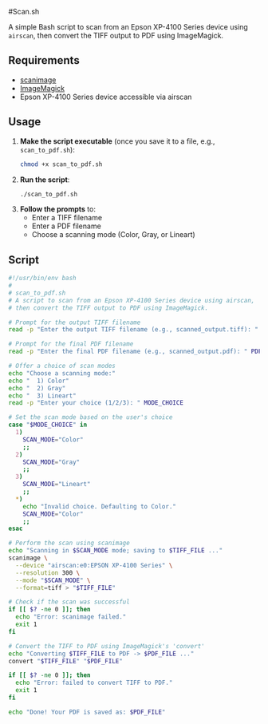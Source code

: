 #Scan.sh


A simple Bash script to scan from an Epson XP-4100 Series device using `airscan`,
then convert the TIFF output to PDF using ImageMagick.

## Requirements
- [scanimage](http://www.sane-project.org/)
- [ImageMagick](https://imagemagick.org/)
- Epson XP-4100 Series device accessible via airscan

## Usage

1. **Make the script executable** (once you save it to a file, e.g., `scan_to_pdf.sh`):
   ```bash
   chmod +x scan_to_pdf.sh
   ```
2. **Run the script**:
   ```bash
   ./scan_to_pdf.sh
   ```
3. **Follow the prompts** to:
   - Enter a TIFF filename
   - Enter a PDF filename
   - Choose a scanning mode (Color, Gray, or Lineart)

## Script

```bash
#!/usr/bin/env bash
#
# scan_to_pdf.sh
# A script to scan from an Epson XP-4100 Series device using airscan,
# then convert the TIFF output to PDF using ImageMagick.

# Prompt for the output TIFF filename
read -p "Enter the output TIFF filename (e.g., scanned_output.tiff): " TIFF_FILE

# Prompt for the final PDF filename
read -p "Enter the final PDF filename (e.g., scanned_output.pdf): " PDF_FILE

# Offer a choice of scan modes
echo "Choose a scanning mode:"
echo "  1) Color"
echo "  2) Gray"
echo "  3) Lineart"
read -p "Enter your choice (1/2/3): " MODE_CHOICE

# Set the scan mode based on the user's choice
case "$MODE_CHOICE" in
  1)
    SCAN_MODE="Color"
    ;;
  2)
    SCAN_MODE="Gray"
    ;;
  3)
    SCAN_MODE="Lineart"
    ;;
  *)
    echo "Invalid choice. Defaulting to Color."
    SCAN_MODE="Color"
    ;;
esac

# Perform the scan using scanimage
echo "Scanning in $SCAN_MODE mode; saving to $TIFF_FILE ..."
scanimage \
  --device "airscan:e0:EPSON XP-4100 Series" \
  --resolution 300 \
  --mode "$SCAN_MODE" \
  --format=tiff > "$TIFF_FILE"

# Check if the scan was successful
if [[ $? -ne 0 ]]; then
  echo "Error: scanimage failed."
  exit 1
fi

# Convert the TIFF to PDF using ImageMagick's 'convert'
echo "Converting $TIFF_FILE to PDF -> $PDF_FILE ..."
convert "$TIFF_FILE" "$PDF_FILE"

if [[ $? -ne 0 ]]; then
  echo "Error: failed to convert TIFF to PDF."
  exit 1
fi

echo "Done! Your PDF is saved as: $PDF_FILE"

